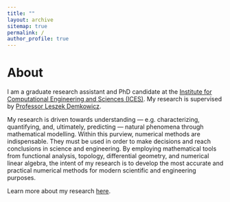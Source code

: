 ```yaml
---
title: ""
layout: archive
sitemap: true
permalink: /
author_profile: true
---
```


<!-- <img src="/assets/images/BigBend2.png" width="340px" alt="Brendan Keith" align="right" /> -->

# About

I am a graduate research assistant and PhD candidate at the [Institute for Computational Engineering and Sciences (ICES)](https://www.ices.utexas.edu/).
My research is supervised by [Professor Leszek Demkowicz](http://users.ices.utexas.edu/~leszek/). <br>

My research is driven towards understanding — e.g. characterizing, quantifying, and, ultimately, predicting — natural phenomena through mathematical modelling.
Within this purview, numerical methods are indispensable.
They must be used in order to make decisions and reach conclusions in science and engineering.
By employing mathematical tools from functional analysis, topology, differential geometry, and numerical linear algebra, the intent of my research is to develop the most accurate and practical numerical methods for modern scientific and engineering purposes.

Learn more about my research [here](/research/).
